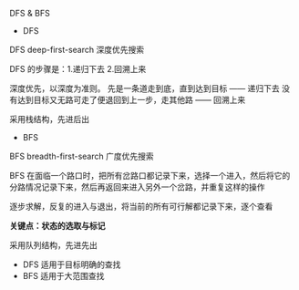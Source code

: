 DFS & BFS

- DFS

DFS deep-first-search 深度优先搜索

DFS 的步骤是：1.递归下去 2.回溯上来 

深度优先，以深度为准则。
先是一条道走到底，直到达到目标 —— 递归下去
没有达到目标又无路可走了便退回到上一步，走其他路 —— 回溯上来

采用栈结构，先进后出

- BFS

BFS breadth-first-search 广度优先搜索

BFS 在面临一个路口时，把所有岔路口都记录下来，选择一个进入，然后将它的分路情况记录下来，然后再返回来进入另外一个岔路，并重复这样的操作

逐步求解，反复的进入与退出，将当前的所有可行解都记录下来，逐个查看

**关键点：状态的选取与标记**

采用队列结构，先进先出

- DFS 适用于目标明确的查找
- BFS 适用于大范围查找